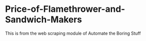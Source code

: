 # Price-of-Flamethrower-and-Sandwich-Makers
This is from the web scraping module of Automate the Boring Stuff 
